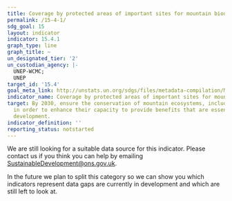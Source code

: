 ```yaml
---
title: Coverage by protected areas of important sites for mountain biodiversity
permalink: /15-4-1/
sdg_goal: 15
layout: indicator
indicator: 15.4.1
graph_type: line
graph_title: ~
un_designated_tier: '2'
un_custodian_agency: |-
  UNEP-WCMC;
  UNEP
target_id: '15.4'
goal_meta_link: http://unstats.un.org/sdgs/files/metadata-compilation/Metadata-Goal-15.pdf
indicator_name: Coverage by protected areas of important sites for mountain biodiversity
target: By 2030, ensure the conservation of mountain ecosystems, including their biodiversity,
  in order to enhance their capacity to provide benefits that are essential for sustainable
  development.
indicator_definition: ''
reporting_status: notstarted
---
```


We are still looking for a suitable data source for this indicator. Please contact us if you think you can help by emailing <a href="mailto:SustainableDevelopment@ons.gov.uk">SustainableDevelopment@ons.gov.uk</a>.

In the future we plan to split this category so we can show you which indicators represent data gaps are currently in development and which are still left to look at.
